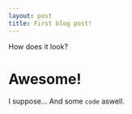 ```yaml
---
layout: post
title: First blog post!
---
```


How does it look?

# Awesome!

I suppose... And some `code` aswell.
